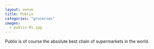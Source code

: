 ```yaml
---
layout: venue
title: Publix
categories: "groceries"
images:
  - publix-01.jpg
---
```


Publix is of course the absolute best chain of supermarkets in the world.
